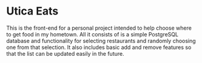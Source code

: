 # Utica Eats
This is the front-end for a personal project intended to help choose where to get food in my hometown. All it consists of is a simple PostgreSQL database and functionality for selecting restaurants and randomly choosing one from that selection. It also includes basic add and remove features so that the list can be updated easily in the future.